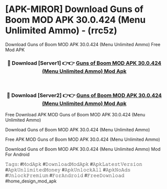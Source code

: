# [APK-MIROR] Download Guns of Boom MOD APK 30.0.424 (Menu Unlimited Ammo) - (rrc5z)
Download Guns of Boom MOD APK 30.0.424 (Menu Unlimited Ammo) Free Mod APK

<div align="center">
<h3>🔴 Download [Server1] 👉👉 <a href="https://apk-comot.site?title=Guns_of_Boom_MOD_APK_30.0.424_(Menu_Unlimited_Ammo)">Guns of Boom MOD APK 30.0.424 (Menu Unlimited Ammo) Mod Apk</a></h3><br>

<h3>🔴 Download [Server2] 👉👉 <a href="https://apk-comot.site?title=Guns_of_Boom_MOD_APK_30.0.424_(Menu_Unlimited_Ammo)">Guns of Boom MOD APK 30.0.424 (Menu Unlimited Ammo) Mod Apk</a></h3>
</div>


Free Download APK MOD Guns of Boom MOD APK 30.0.424 (Menu Unlimited Ammo)

Download Guns of Boom MOD APK 30.0.424 (Menu Unlimited Ammo) 

Free APK MOD Guns of Boom MOD APK 30.0.424 (Menu Unlimited Ammo) 

Download Guns of Boom MOD APK 30.0.424 (Menu Unlimited Ammo) Mod For Android

𝚃𝚊𝚐𝚜: #𝙼𝚘𝚍𝙰𝚙𝚔 #𝙳𝚘𝚠𝚗𝚕𝚘𝚊𝚍𝙼𝚘𝚍𝙰𝚙𝚔 #𝙰𝚙𝚔𝙻𝚊𝚝𝚎𝚜𝚝𝚅𝚎𝚛𝚜𝚒𝚘𝚗 #𝙰𝚙𝚔𝚄𝚗𝚕𝚒𝚖𝚒𝚝𝚎𝚍𝙼𝚘𝚗𝚎𝚢 #𝙰𝚙𝚔𝚄𝚗𝚕𝚘𝚌𝚔𝙰𝚕𝚕 #𝙰𝚙𝚔𝙽𝚘𝙰𝚍𝚜 #𝚄𝚗𝚕𝚘𝚌𝚔𝙿𝚛𝚎𝚖𝚒𝚞𝚖 #𝙵𝚘𝚛𝙰𝚗𝚍𝚛𝚘𝚒𝚍 #𝙵𝚛𝚎𝚎𝙳𝚘𝚠𝚗𝚕𝚘𝚊𝚍 #home_design_mod_apk